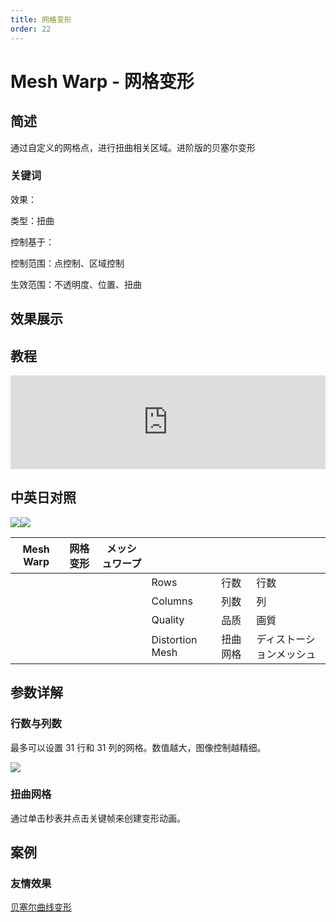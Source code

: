 ```yaml
---
title: 网格变形
order: 22
---
```


# Mesh Warp - 网格变形

## 简述

通过自定义的网格点，进行扭曲相关区域。进阶版的贝塞尔变形

### 关键词

效果：

类型：扭曲

控制基于：

控制范围：点控制、区域控制

生效范围：不透明度、位置、扭曲

## 效果展示

## 教程

<iframe src="https://player.bilibili.com/player.html?bvid=BV1e34y1X7Vj&page=85&high_quality=1" width="100%" allowfullscreen="allowfullscreen" frameborder="0"></iframe>

## 中英日对照

![](https://mir.yuelili.com/user/AE/effects/AE-Effects-Distort-Mesh_Warp.png)![](https://mir.yuelili.com/user/AE/effects/AE-Effects-Distort-Mesh_Warp_cn.png)

| Mesh Warp | 网格变形 | メッシュワープ |                 |          |                          |
| --------- | -------- | -------------- | --------------- | -------- | ------------------------ |
|           |          |                | Rows            | 行数     | 行数                     |
|           |          |                | Columns         | 列数     | 列                       |
|           |          |                | Quality         | 品质     | 画質                     |
|           |          |                | Distortion Mesh | 扭曲网格 | ディストーションメッシュ |

## 参数详解

### 行数与列数

最多可以设置 31 行和 31 列的网格。数值越大，图像控制越精细。

![](https://cdn.yuelili.com/20211225012434.png)

### 扭曲网格

通过单击秒表并点击关键帧来创建变形动画。

## 案例

### 友情效果

[贝塞尔曲线变形](https://www.yuelili.com/docs/ae-effect/bezier-warp/)
